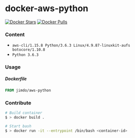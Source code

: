 # docker-aws-python

[![Docker Stars](https://img.shields.io/docker/stars/jimdo/docker-aws-python.svg?maxAge=600)](https://hub.docker.com/r/jimdo/docker-aws-python/) [![Docker Pulls](https://img.shields.io/docker/pulls/jimdo/docker-aws-python.svg?maxAge=600)](https://hub.docker.com/r/jimdo/docker-aws-python/)

### Content

 * `aws-cli/1.15.8 Python/3.6.3 Linux/4.9.87-linuxkit-aufs botocore/1.10.8`
 * `Python 3.6.3`

### Usage
##### Dockerfile
```Dockerfile
FROM jimdo/aws-python
```

### Contribute

```bash
# Build container
$ > docker build . 

# Start bash
$ > docker run -it --entrypoint /bin/bash <container-id>

